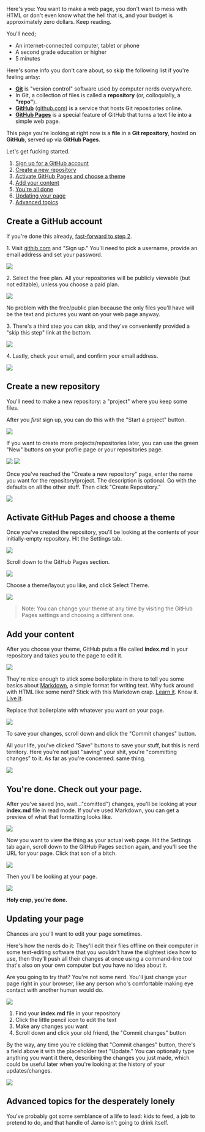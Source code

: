 Here's you: You want to make a web page, you don't want to mess with HTML or don't even know what the hell that is, and your budget is approximately zero dollars. Keep reading. 

You'll need;

- An internet-connected computer, tablet or phone
- A second grade education or higher 
- 5 minutes 

Here's some info you don't care about, so skip the following list if you're feeling antsy: 

- [**Git**](https://git-scm.com/) is "version control" software used by computer nerds everywhere.
- In Git, a collection of files is called a **repository** (or, colloquially, a **"repo"**).
- [**GitHub**](https://github.com) ([github.com](https://github.com)) is a service that hosts Git repositories online.
- [**GitHub Pages**](https://pages.github.com) is a special feature of GitHub that turns a text file into a simple web page.

This page you're looking at right now is a **file** in a **Git repository**, hosted on **GitHub**, served up via **GitHub Pages**. 

Let's get fucking started. 

1. [Sign up for a GitHub account](#signup)
2. [Create a new repository ](#create-a-new-repo)
3. [Activate GitHub Pages and choose a theme](#activate-github-pages)
4. [Add your content](#add-your-content)
5. [You're all done](#check-out-your-page)
6. [Updating your page](#edit-your-content)
7. [Advanced topics](#advanced-topics)

<a name="signup"></a>
## Create a GitHub account

If you're done this already, [fast-forward to step 2](#create-a-new-repo).

1\. Visit [githib.com](https://github.com) and "Sign up." You'll need to pick a username, provide an email address and set your password.

![](img/01-new-account.png)

2\. Select the free plan. All your repositories will be publicly viewable (but not editable), unless you choose a paid plan.

![](img/02-choose-plan.png)

 No problem with the free/public plan because the only files you'll have will be the text and pictures you want on your web page anyway.

3\. There's a third step you can skip, and they've conveniently provided a "skip this step" link at the bottom.

![](img/03-skip-step-3.png)

4\. Lastly, check your email, and confirm your email address.

![](img/04-verify-email.png)

<a name="create-a-new-repo"></a>
## Create a new repository

You'll need to make a new repository: a "project" where you keep some files.

After you *first* sign up, you can do this with the "Start a project" button.

![](img/05-start-a-project.png)

If you want to create more projects/repositories later, you can use the green "New" buttons on your profile page or your repositories page.

![](img/06-new-repo.png)
![](img/07-new-repo-2.png)

Once you've reached the "Create a new repository" page, enter the name you want for the repository/project. The description is optional. Go with the defaults on all the other stuff. Then click "Create Repository."

![](img/08-create-repo.png)

<a name="activate-github-pages"></a>
## Activate GitHub Pages and choose a theme

Once you've created the repository, you'll be looking at the contents of your initially-empty repository. Hit the Settings tab.

![](img/09-settings.png)

Scroll down to the GitHub Pages section.

![](img/10-choose-a-theme.png)

Choose a theme/layout you like, and click Select Theme.

![](img/11-select-theme.png)

>Note: You can change your theme at any time by visiting the GitHub Pages settings and choosing a different one.

<a name="add-your-content"></a>
## Add your content

After you choose your theme, GitHub puts a file called **index.md** in your repository and takes you to the page to edit it.

![](img/12-editing-index-page.png)

They're nice enough to stick some boilerplate in there to tell you some basics about [Markdown](https://guides.github.com/features/mastering-markdown/), a simple format for writing text. Why fuck around with HTML like some nerd? Stick with this Markdown crap. [Learn it](https://github.com/adam-p/markdown-here/wiki/Markdown-Cheatsheet). Know it. [Live it](https://www.youtube.com/watch?v=P8E7_u2qgjE).

Replace that boilerplate with whatever you want on your page.

![](img/13-adding-my-content.png)

To save your changes, scroll down and click the "Commit changes" button.

All your life, you've clicked "Save" buttons to save your stuff, but this is nerd territory. Here you're not just "saving" your shit, you're "committing changes" to it. As far as you're concerned: same thing.

![](img/14-commit-change-button.png)

<a name="check-out-your-page"></a>
## You're done. Check out your page.

After you've saved (no, wait..."comitted") changes, you'll be looking at your **index.md** file in read mode. If you've used Markdown, you can get a preview of what that formatting looks like.

![](img/15-looking-at-index.png)

Now you want to view the thing as your actual web page. Hit the Settings tab again, scroll down to the GitHub Pages section again, and you'll see the URL for your page. Click that son of a bitch.

![](img/16-settings-again-for-url.png)

Then you'll be looking at your page.

![](img/17-here-is-your-page.png)

**Holy crap, you're done.**

<a name="edit-your-content"></a>
## Updating your page

Chances are you'll want to edit your page sometimes.

Here's how the nerds do it: They'll edit their files offline on their computer in some text-editing software that you wouldn't have the slightest idea how to use, then they'll push all their changes at once using a command-line tool that's also on your own computer but you have no idea about it.

Are you going to try that? You're not some nerd. You'll just change your page right in your browser, like any person who's comfortable making eye contact with another human would do.

![](img/18-click-pencil-to-edit.png)

1. Find your **index.md** file in your repository
2. Click the little pencil icon to edit the text
3. Make any changes you want
4. Scroll down and click your old friend, the "Commit changes" button

By the way, any time you're clicking that "Commit changes" button, there's a field above it with the placeholder text "Update." You can optionally type anything you want it there, describing the changes you just made, which could be useful later when you're looking at the history of your updates/changes.

![](img/19-commit-message.png)

<a name="advanced-topics"></a>
## Advanced topics for the desperately lonely

You've probably got some semblance of a life to lead: kids to feed, a job to pretend to do, and that handle of Jamo isn't going to drink itself.






